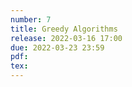 ```yaml
---
number: 7
title: Greedy Algorithms
release: 2022-03-16 17:00
due: 2022-03-23 23:59
pdf:
tex:
---
```

